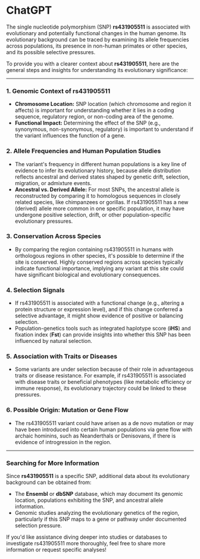 # ChatGPT

The single nucleotide polymorphism (SNP) **rs431905511** is associated with evolutionary and potentially functional changes in the human genome. Its evolutionary background can be traced by examining its allele frequencies across populations, its presence in non-human primates or other species, and its possible selective pressures.

To provide you with a clearer context about **rs431905511**, here are the general steps and insights for understanding its evolutionary significance:

---

### 1. **Genomic Context of rs431905511**
   - **Chromosome Location:** SNP location (which chromosome and region it affects) is important for understanding whether it lies in a coding sequence, regulatory region, or non-coding area of the genome.
   - **Functional Impact:** Determining the effect of the SNP (e.g., synonymous, non-synonymous, regulatory) is important to understand if the variant influences the function of a gene.

### 2. **Allele Frequencies and Human Population Studies**
   - The variant's frequency in different human populations is a key line of evidence to infer its evolutionary history, because allele distribution reflects ancestral and derived states shaped by genetic drift, selection, migration, or admixture events.
   - **Ancestral vs. Derived Allele:** For most SNPs, the ancestral allele is reconstructed by comparing it to homologous sequences in closely related species, like chimpanzees or gorillas. If rs431905511 has a new (derived) allele more common in one specific population, it may have undergone positive selection, drift, or other population-specific evolutionary pressures.

### 3. **Conservation Across Species**
   - By comparing the region containing rs431905511 in humans with orthologous regions in other species, it's possible to determine if the site is conserved. Highly conserved regions across species typically indicate functional importance, implying any variant at this site could have significant biological and evolutionary consequences.

### 4. **Selection Signals**
   - If rs431905511 is associated with a functional change (e.g., altering a protein structure or expression level), and if this change conferred a selective advantage, it might show evidence of positive or balancing selection.
   - Population-genetics tools such as integrated haplotype score (**iHS**) and fixation index (**Fst**) can provide insights into whether this SNP has been influenced by natural selection.

### 5. **Association with Traits or Diseases**
   - Some variants are under selection because of their role in advantageous traits or disease resistance. For example, if rs431905511 is associated with disease traits or beneficial phenotypes (like metabolic efficiency or immune response), its evolutionary trajectory could be linked to these pressures.

### 6. **Possible Origin: Mutation or Gene Flow**
   - The rs431905511 variant could have arisen as a de novo mutation or may have been introduced into certain human populations via gene flow with archaic hominins, such as Neanderthals or Denisovans, if there is evidence of introgression in the region.

---

### Searching for More Information
Since **rs431905511** is a specific SNP, additional data about its evolutionary background can be obtained from:
   - The **Ensembl** or **dbSNP** database, which may document its genomic location, populations exhibiting the SNP, and ancestral allele information.
   - Genomic studies analyzing the evolutionary genetics of the region, particularly if this SNP maps to a gene or pathway under documented selection pressure.

If you'd like assistance diving deeper into studies or databases to investigate rs431905511 more thoroughly, feel free to share more information or request specific analyses!